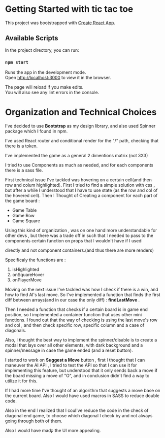 # Getting Started with tic tac toe

This project was bootstrapped with [Create React App](https://github.com/facebook/create-react-app).

## Available Scripts

In the project directory, you can run:

### `npm start`

Runs the app in the development mode.\
Open [http://localhost:3000](http://localhost:3000) to view it in the browser.

The page will reload if you make edits.\
You will also see any lint errors in the console.


# Organization and Technical Choices

I've decided to use **Bootstrap** as my design library, and also used Spinner package which I found in npm.

I've used React router and conditional render for the "/" path, checking that there is a token.


I've implemented the game as a general 2 dimentions matrix (not 3X3)

I tried to use Components as much as needed, and for each components there is a sass file.

First technical issue I've tackled was hovering on a certain cell(and then row and colum highlighted).
First I tried to find a simple solution with css , but after a while I understood that I have to use state (as the row and col of the hovered cell).
Then I Thought of Creating a component for each part of the game board :

- Game Table
- Game Row
- Game Square

Using this kind of organization , was on one hand more understandable for other devs , but there was a trade off in such that I needed to pass to the components certain function on props that I wouldn't have if I used <div> directly and not component containers.(and thus there are more renders)
  
Specificaly the functions are :
 
1. isHighlighted
2. onSquareHover
3. onPlayerMove
  
Moving on the next issue I've tackled was how I check if there is a win, and how to find AI's last move.
So I've implemented a function that finds the first diff between arrays(and in our case the only diff) : **findLastMove** .
 
Then I needed a function that checks if a certain board is in game end position, so I implemented a container function that uses other mini functions.
I found out that the way of checking is using the last move's row and col , and then check specific row, specific column and a case of diagonals.

Also, I thought the best way to implement the spinner/disable is to create a modal that lays over all other elements, with dark background and a spinner/message in case the game ended (and a reset button).
  
  
I started to work on **Suggest a Move** button , first I thought that I can maneuver the AI API , I tried to test the API so that I can use it for implementing this feature,
  but understood that it only sends back a move if the board missing a move of "O", and in conclusion didn't find a way to utilize it for this.
  
If I had more time I've thought of an algorithm that suggests a move base on the current board.
  Also I would have used macros in SASS to reduce double code.
  
  Also in the end I realized that I coul've reduce the code in the check of diagonal end game, to choose which diagonal I check by and not always going through both of them.
  
  Also I would have madק the UI more appealing.
  
  
